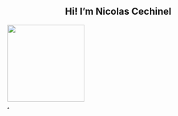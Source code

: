   
<h2 align=center>Hi! I’m Nicolas Cechinel </h2>
  
<div>
  <a href="https://github.com/nicolascechinel">
  <img height="175em" src="https://github-readme-stats.vercel.app/api?username=nicolascechinel&show_icons=true&theme=tokyonight&include_all_commits=true&count_private=true&role=OWNER,ORGANIZATION_MEMBER,COLLABORATOR"/>
</div>
.
